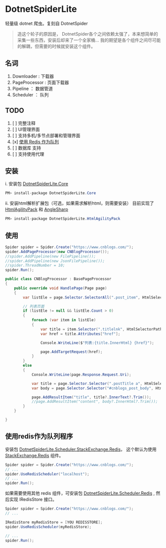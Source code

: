 ﻿# DotnetSpiderLite

轻量级 dotnet 爬虫。复刻自 DotnetSpider

> 造这个轮子的原因是， DotnetSpider各个之间依赖太强了，本来想简单的采集一些东西，安装后却来了一个全家桶... 我的期望是各个组件之间尽可能的解耦，但需要的时候就安装这个组件。

## 名词

 1. Downloader : 下载器
 2. PageProcessor : 页面下载器
 3. Pipeline ： 数据管道
 4. Scheduler ： 队列

## TODO

 1. [ ] 完整注释
 2. [ ] UI管理界面
 3. [ ] 支持多机/多节点部署和管理界面
 4. [x] [使用 Redis 作为队列](#使用redis作为队列程序)
 5. [ ] 数据库 支持
 6. [ ] 支持使用代理

## 安装

i. 安装包 [DotnetSpiderLite.Core](https://www.nuget.org/packages/DotnetSpiderLite.Core/)

~~~ c#
PM> install-package DotnetSpiderLite.Core
~~~

ii. 安装html解析扩展包（可选，如果需求解析html，则需要安装） 目前实现了 [HtmlAgilityPack](https://www.nuget.org/packages/DotnetSpiderLite.HtmlAgilityPack/) 和 [AngleSharp](https://www.nuget.org/packages/DotnetSpiderLite.AngleSharp/)

~~~ c#
PM> install-package DotnetSpiderLite.HtmlAgilityPack
~~~

## 使用

~~~ c#
Spider spider = Spider.Create("https://www.cnblogs.com/");
spider.AddPageProcessor(new CNBlogProcessor());
//spider.AddPipeline(new FilePipeline());
//spider.AddPipeline(new JsonFilePipeline());
//spider.ThreadNumber = 10;
spider.Run();
~~~

~~~ c#
public class CNBlogProcessor : BasePageProcessor
{
    public override void HandlePage(Page page)
    {
        var listEle = page.Selector.SelectorAll(".post_item", HtmlSelectorPathType.Css);

        // 列表页面 
        if (listEle != null && listEle.Count > 0)
        {
            foreach (var item in listEle)
            {
                var title = item.Selector(".titlelnk", HtmlSelectorPathType.Css);
                var href = title.Attributes["href"];

                Console.WriteLine($"列表:{title.InnerHtml} {href}");

                page.AddTargetRequest(href);
            }
        }
        else
        {
            Console.WriteLine(page.Response.Request.Uri);

            var title = page.Selector.Selector(".postTitle a", HtmlSelectorPathType.Css);
            var body = page.Selector.Selector("#cnblogs_post_body", HtmlSelectorPathType.Css);

            page.AddResultItem("title", title?.InnerText?.Trim());
            //page.AddResultItem("content", body?.InnerHtml?.Trim());
        }
    }

}
~~~

## 使用redis作为队列程序

安装包 [DotnetSpiderLite.Scheduler.StackExchange.Redis](https://www.nuget.org/packages/DotnetSpiderLite.Scheduler.StackExchange.Redis/)， 这个默认为使用 [StackExchange.Redis](https://www.nuget.org/packages/StackExchange.Redis/) 组件。

~~~ csharp
Spider spider = Spider.Create("https://www.cnblogs.com/");
// ...
spider.UseRedisScheduler("localhost");
// ...
spider.Run();
~~~

如果需要使用其他 redis 组件，可安装包 [DotnetSpiderLite.Scheduler.Redis](https://www.nuget.org/packages/DotnetSpiderLite.Scheduler.Redis/) , 然后实现 IRedisStore 接口。

~~~ csharp
Spider spider = Spider.Create("https://www.cnblogs.com/");
// ...

IRedisStore myRedisStore = [YOU REDISSTORE];
spider.UseRedisScheduler(myRedisStore);

// ...
spider.Run();
~~~